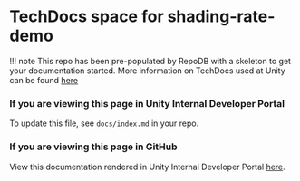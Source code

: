 # TechDocs space for shading-rate-demo 

!!! note
    This repo has been pre-populated by RepoDB with a skeleton to get your documentation started.  More information on TechDocs used at Unity can be found [here](http://go/docs-techdocs) 

### If you are viewing this page in Unity Internal Developer Portal 

To update this file, see `docs/index.md` in your repo.  

### If you are viewing this page in GitHub 

View this documentation rendered in Unity Internal Developer Portal [here](https://developer.portal.internal.unity.com/catalog/default/component/shading-rate-demo/docs).